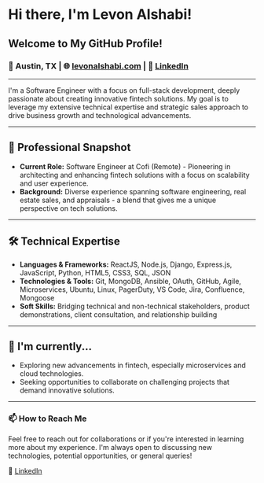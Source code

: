 # Hi there, I'm Levon Alshabi! 

## Welcome to My GitHub Profile!

### 📍 Austin, TX | 🌐 [levonalshabi.com](http://levonalshabi.com) | 🔗 [LinkedIn](https://www.linkedin.com/in/lalshabi/)

---

I'm a Software Engineer with a focus on full-stack development, deeply passionate about creating innovative fintech solutions. My goal is to leverage my extensive technical expertise and strategic sales approach to drive business growth and technological advancements.

---

## 💼 Professional Snapshot

- **Current Role:** Software Engineer at Cofi (Remote) - Pioneering in architecting and enhancing fintech solutions with a focus on scalability and user experience.
- **Background:** Diverse experience spanning software engineering, real estate sales, and appraisals - a blend that gives me a unique perspective on tech solutions.

---

## 🛠️ Technical Expertise

- **Languages & Frameworks:** ReactJS, Node.js, Django, Express.js, JavaScript, Python, HTML5, CSS3, SQL, JSON
- **Technologies & Tools:** Git, MongoDB, Ansible, OAuth, GitHub, Agile, Microservices, Ubuntu, Linux, PagerDuty, VS Code, Jira, Confluence, Mongoose
- **Soft Skills:** Bridging technical and non-technical stakeholders, product demonstrations, client consultation, and relationship building

---

## 🌱 I'm currently...

- Exploring new advancements in fintech, especially microservices and cloud technologies.
- Seeking opportunities to collaborate on challenging projects that demand innovative solutions.

---

### 📫 How to Reach Me

Feel free to reach out for collaborations or if you're interested in learning more about my experience. I'm always open to discussing new technologies, potential opportunities, or general queries!

🔗 [LinkedIn](https://www.linkedin.com/in/lalshabi/)



